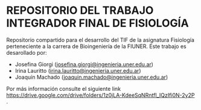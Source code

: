 # REPOSITORIO DEL TRABAJO INTEGRADOR FINAL DE FISIOLOGÍA
Repositorio compartido para el desarrollo del TIF de la asignatura Fisiología perteneciente a la carrera de Bioingeniería de la FIUNER. 
Este trabajo es desarollado por:
- Josefina Giorgi (josefina.giorgi@ingenieria.uner.edu.ar)
- Irina Lauritto (irina.lauritto@ingenieria.uner.edu.ar)
- Joaquín Machado (joaquin.machado@ingenieria.uner.edu.ar)

Por más información consulte el siguiente link https://drive.google.com/drive/folders/1z0jLA-KdeeSqNRntfI_IQzIfi0N-2y2P . 

